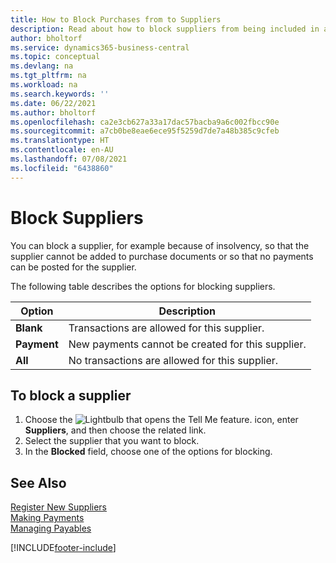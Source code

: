 ```yaml
---
title: How to Block Purchases from to Suppliers
description: Read about how to block suppliers from being included in any transactions, or just how to block new payments to them.
author: bholtorf
ms.service: dynamics365-business-central
ms.topic: conceptual
ms.devlang: na
ms.tgt_pltfrm: na
ms.workload: na
ms.search.keywords: ''
ms.date: 06/22/2021
ms.author: bholtorf
ms.openlocfilehash: ca2e3cb627a33a17dac57bacba9a6c002fbcc90e
ms.sourcegitcommit: a7cb0be8eae6ece95f5259d7de7a48b385c9cfeb
ms.translationtype: HT
ms.contentlocale: en-AU
ms.lasthandoff: 07/08/2021
ms.locfileid: "6438860"
---
```

# <a name="block-vendors"></a>Block Suppliers
You can block a supplier, for example because of insolvency, so that the supplier cannot be added to purchase documents or so that no payments can be posted for the supplier.

The following table describes the options for blocking suppliers.  

|Option|Description|  
|--------------------|------------|  
|**Blank**|Transactions are allowed for this supplier.|
|**Payment**|New payments cannot be created for this supplier.|  
|**All**|No transactions are allowed for this supplier.|  

## <a name="to-block-a-vendor"></a>To block a supplier  
1. Choose the ![Lightbulb that opens the Tell Me feature.](media/ui-search/search_small.png "Tell me what you want to do") icon, enter **Suppliers**, and then choose the related link.
2. Select the supplier that you want to block.
3. In the **Blocked** field, choose one of the options for blocking.

## <a name="see-also"></a>See Also  
[Register New Suppliers](purchasing-how-register-new-vendors.md)  
[Making Payments](payables-make-payments.md)  
[Managing Payables](payables-manage-payables.md)


[!INCLUDE[footer-include](includes/footer-banner.md)]